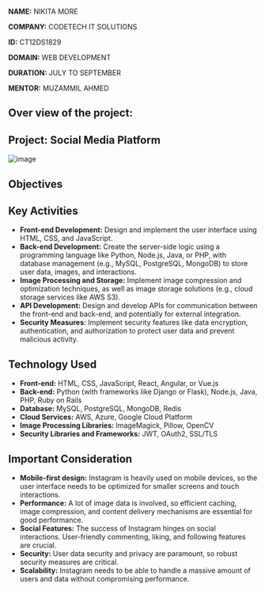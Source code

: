 **NAME:** NIKITA MORE

**COMPANY:** CODETECH IT SOLUTIONS

**ID:** CT12DS1829

**DOMAIN:** WEB DEVELOPMENT

**DURATION:** JULY TO SEPTEMBER

**MENTOR:** MUZAMMIL AHMED


## Over view of the project:

## Project: Social Media Platform
![image](https://github.com/user-attachments/assets/3fbd3199-2ebe-4d7d-abe1-82bcf712d53e)


## Objectives
## Key Activities
- **Front-end Development:** Design and implement the user interface using HTML, CSS, and JavaScript.
- **Back-end Development:** Create the server-side logic using a programming language like Python, Node.js, Java, or PHP, with database management (e.g., MySQL, PostgreSQL, MongoDB) to store user data, images, and interactions.
- **Image Processing and Storage:** Implement image compression and optimization techniques, as well as image storage solutions (e.g., cloud storage services like AWS S3).
- **API Development:** Design and develop APIs for communication between the front-end and back-end, and potentially for external integration.
- **Security Measures:** Implement security features like data encryption, authentication, and authorization to protect user data and prevent malicious activity.

## Technology Used
- **Front-end:** HTML, CSS, JavaScript, React, Angular, or Vue.js
- **Back-end:** Python (with frameworks like Django or Flask), Node.js, Java, PHP, Ruby on Rails
- **Database:** MySQL, PostgreSQL, MongoDB, Redis
- **Cloud Services:** AWS, Azure, Google Cloud Platform
- **Image Processing Libraries:** ImageMagick, Pillow, OpenCV
- **Security Libraries and Frameworks:** JWT, OAuth2, SSL/TLS

## Important Consideration
- **Mobile-first design:** Instagram is heavily used on mobile devices, so the user interface needs to be optimized for smaller screens and touch interactions.
- **Performance:** A lot of image data is involved, so efficient caching, image compression, and content delivery mechanisms are essential for good performance.
- **Social Features:** The success of Instagram hinges on social interactions. User-friendly commenting, liking, and following features are crucial.
- **Security:** User data security and privacy are paramount, so robust security measures are critical.
- **Scalability:** Instagram needs to be able to handle a massive amount of users and data without compromising performance.
